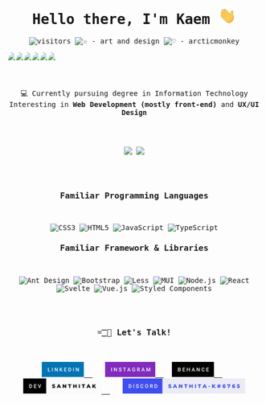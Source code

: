 <samp>
<div align="center">
  <h1>Hello there, I'm Kaem  <img src="https://raw.githubusercontent.com/ABSphreak/ABSphreak/master/gifs/Hi.gif" width="35px"></h1>

  ![visitors](https://visitor-badge.laobi.icu/badge?page_id=santhitak)
  ![☆ - art and design](https://img.shields.io/badge/☆-art_and_design-ae7be7)
  ![♡ - arcticmonkey](https://img.shields.io/badge/♡-friends-ff4238)

  <div style="display: flex;">
    <img style="border-radius: 100%; width: auto; height: 55px;" src="https://64.media.tumblr.com/e78b88893fb384918c13a7aa25620e10/tumblr_py70v5sLGw1vjsn8so1_400.png"/>
    <img style="border-radius: 100%; width: auto; height: 55px;" src="https://64.media.tumblr.com/f5bbd598406a0d95f49b764d5f8adb36/896b75317b5d6d64-a2/s400x600/941e13f1958491e6adc9d17e98c5f40d4059f31a.png"/>
    <img style="border-radius: 100%; width: auto; height: 55px;" src="https://64.media.tumblr.com/5db483483776c2e58e9e64264937f736/96d0303552ce2386-87/s400x600/002ed07143291390485c281db70c7a6c29deefe4.png"/>
    <img style="border-radius: 100%; width: auto; height: 55px;" src="https://i.pinimg.com/originals/b2/ab/73/b2ab733fd16e143d2156c4b2f0ad90cf.png"/>
    <img style="border-radius: 100%; width: auto; height: 55px;" src="https://64.media.tumblr.com/d356f7606abff743ce8dccdee0d4c952/4c7827c23aac9a9f-4d/s1280x1920/bab6a1f300ce0e9ba5272ebf311c286a6cdde2b9.jpg"/>
    <img style="border-radius: 100%; width: auto; height: 55px;" src="https://img.wattpad.com/ff2ea011b0145a078cde93c25852f2e7835ae51b/68747470733a2f2f73332e616d617a6f6e6177732e636f6d2f776174747061642d6d656469612d736572766963652f53746f7279496d6167652f30694a6c356e64733069547756773d3d2d3130302e313638373637336539366332306336323737313837353239333234312e6a7067?s=fit&w=720&h=720"/>
  </div>
</div>

<br>

<div align="center">
 💻 Currently pursuing degree in Information Technology <br>
 Interesting in <strong>Web Development (mostly front-end)</strong> and <strong>UX/UI Design</strong>

<br><br>
  <div display="flex">
    <img src="https://github-readme-stats.vercel.app/api?username=santhitak&show_icons=true&theme=tokyonight" width="42.5%"/>
    <img src="https://github-readme-stats.vercel.app/api/top-langs/?username=santhitak&theme=tokyonight&layout=compact&card_width=445" width="50%" />
  </div>
</div>

<br><br>

  <div align="center" width='20%'>
    <h3><strong>Familiar Programming Languages</strong></h3>&nbsp;&nbsp;
    
![CSS3](https://img.shields.io/badge/css3-%231572B6.svg?logo=css3&logoColor=white&style=for-the-badge)
![HTML5](https://img.shields.io/badge/html5-%23E34F26.svg?logo=html5&logoColor=white&style=for-the-badge)
![JavaScript](https://img.shields.io/badge/javascript-%23323330.svg?logo=javascript&logoColor=%23F7DF1E&style=for-the-badge)
![TypeScript](https://img.shields.io/badge/typescript-%23007ACC.svg?logo=typescript&logoColor=white&style=for-the-badge)
  </div>
  
  <div align="center" width='20%'>
    <h3><strong>Familiar Framework & Libraries</strong></h3>&nbsp;&nbsp;

![Ant Design](https://img.shields.io/badge/-AntDesign-%230170FE?logo=ant-design&logoColor=white&style=for-the-badge)
![Bootstrap](https://img.shields.io/badge/bootstrap-%23563D7C.svg?logo=bootstrap&logoColor=white&style=for-the-badge)
![Less](https://img.shields.io/badge/less-2B4C80?logo=less&logoColor=white&style=for-the-badge)
![MUI ](https://img.shields.io/badge/MUI-%230081CB.svg?logo=material-ui&logoColor=white&style=for-the-badge)
![Node.js ](https://img.shields.io/badge/node.js-6DA55F?logo=node.js&logoColor=white&style=for-the-badge)
![React](https://img.shields.io/badge/react-%2320232a.svg?logo=react&logoColor=%2361DAFB&style=for-the-badge)
![Svelte](https://img.shields.io/badge/svelte-%23f1413d.svg?logo=svelte&logoColor=white&style=for-the-badge)
![Vue.js](https://img.shields.io/badge/vuejs-%2335495e.svg?logo=vuedotjs&logoColor=%234FC08D&style=for-the-badge)
![Styled Components](https://img.shields.io/badge/styled--components-DB7093?logo=styled-components&logoColor=white&style=for-the-badge)
  </div>
  <div align="center">
    <!--<img src="/img/php.svg" height="30" />&nbsp;&nbsp;
    <img src="/img/c.svg" height="30" />&nbsp;&nbsp;
    <img src="/img/python.svg" height="30" />&nbsp;&nbsp;-->
  </div>
  <br>
  <!--
  <div align="center">
    <p><samp><strong>Tools</strong></samp><p>
    <img src="/img/figma.svg" height="30" />&nbsp;&nbsp;
    <img src="/img/adobe-illustrator.svg" height="30" />&nbsp;&nbsp;
    <img src="/img/adobe-photoshop.svg" height="30" />&nbsp;&nbsp;
  </div> -->
<br>
<h3 align="center"> =͟͟͞͞ 💬 Let's Talk! </h3>
<br>
<p align="center">
    <a href="https://linkedin.com/in/santhita-krajangwongpaisan-7372121b0" target="_blank" >
        <img src="/img/linkedin.svg" height="30" />&nbsp;&nbsp;</a>&nbsp;&nbsp;
    <a href="https://instagram.com/santhitaaa" target="_blank" >
        <img src="/img/instagram.svg" height="30" />&nbsp;&nbsp;</a>&nbsp;
    <a href="https://www.behance.net/santhitak" target="_blank" >
        <img src="/img/behance.svg" height="30" />&nbsp;&nbsp;</a>&nbsp;
    <a href="https://dev.to/santhitak" target="_blank" >
        <img src="/img/dev-santhitak.svg" height="30" />&nbsp;&nbsp;</a>&nbsp;&nbsp;
    <img src="/img/discord-santhita.svg" height="30" />
</p>
</samp>
